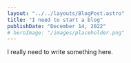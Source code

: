 ```yaml
---
layout: "../../layouts/BlogPost.astro"
title: "I need to start a blog"
publishDate: "December 14, 2022"
# heroImage: "/images/placeholder.png"
---
```


I really need to write something here.
